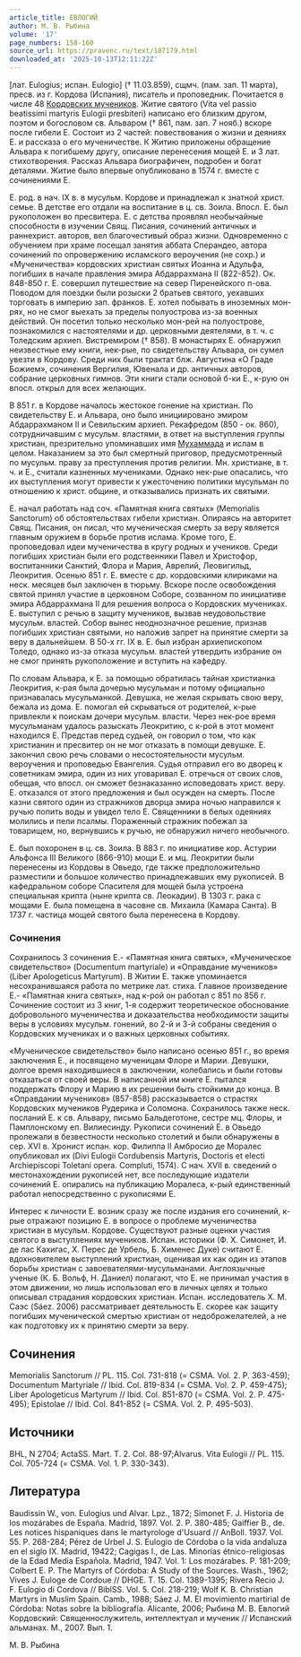 ```yaml
---
article_title: ЕВЛОГИЙ
author: М. В. Рыбина
volume: '17'
page_numbers: 158-160
source_url: https://pravenc.ru/text/187179.html
downloaded_at: '2025-10-13T12:11:22Z'
---
```


[лат. Eulogius; испан. Eulogio] († 11.03.859), сщмч. (пам. зап. 11 марта), пресв. из г. Кордова (Испания), писатель и проповедник. Почитается в числе 48 [Кордовских мучеников](<https://pravenc.ru/text/Кордовских мучеников.html>). Житие святого (Vita vel passio beatissimi martyris Eulogii presbiteri) написано его близким другом, поэтом и богословом св. Альваром († 861, пам. зап. 7 нояб.) вскоре после гибели Е. Состоит из 2 частей: повествования о жизни и деяниях Е. и рассказа о его мученичестве. К Житию приложены обращение Альвара к погибшему другу, описание перенесения мощей Е. и 3 лат. стихотворения. Рассказ Альвара биографичен, подробен и богат деталями. Житие было впервые опубликовано в 1574 г. вместе с сочинениями Е.

Е. род. в нач. IX в. в мусульм. Кордове и принадлежал к знатной христ. семье. В детстве его отдали на воспитание в ц. св. Зоила. Впосл. Е. был рукоположен во пресвитера. Е. с детства проявлял необычайные способности в изучении Свящ. Писания, сочинений античных и раннехрист. авторов, вел благочестивый образ жизни. Одновременно с обучением при храме посещал занятия аббата Сперандео, автора сочинений по опровержению исламского вероучения (не сохр.) и «Мученичества» кордовских христиан святых Иоанна и Адульфа, погибших в начале правления эмира Абдаррахмана II (822-852). Ок. 848-850 г. Е. совершил путешествие на север Пиренейского п-ова. Поводом для поездки были розыски 2 братьев святого, уехавших торговать в империю зап. франков. Е. хотел побывать в иноземных мон-рях, но не смог выехать за пределы полуострова из-за военных действий. Он посетил только несколько мон-рей на полуострове, познакомился с настоятелями и др. церковными деятелями, в т. ч. с Толедским архиеп. Вистремиром († 858). В монастырях Е. обнаружил неизвестные ему книги, нек-рые, по свидетельству Альвара, он сумел увезти в Кордову. Среди них были трактат блж. Августина «О Граде Божием», сочинения Вергилия, Ювенала и др. античных авторов, собрание церковных гимнов. Эти книги стали основой б-ки Е., к-рую он впосл. открыл для всех желающих.

В 851 г. в Кордове началось жестокое гонение на христиан. По свидетельству Е. и Альвара, оно было инициировано эмиром Абдаррахманом II и Севильским архиеп. Рекафредом (850 - ок. 860), сотрудничавшим с мусульм. властями, в ответ на выступления группы христиан, презрительно упоминавших имя [Мухаммада](https://pravenc.ru/text/Мухаммад.html) и ислам в целом. Наказанием за это был смертный приговор, предусмотренный по мусульм. праву за преступления против религии. Мн. христиане, в т. ч. и Е., считали казненных мучениками. Однако нек-рые опасались, что их выступления могут привести к ужесточению политики мусульман по отношению к христ. общине, и отказывались признать их святыми.

Е. начал работать над соч. «Памятная книга святых» (Memorialis Sanctorum) об обстоятельствах гибели христиан. Опираясь на авторитет Свящ. Писания, он писал, что мученическая смерть за веру является главным оружием в борьбе против ислама. Кроме того, Е. проповедовал идеи мученичества в кругу родных и учеников. Среди погибших христиан были его родственники Павел и Христофор, воспитанники Санктий, Флора и Мария, Аврелий, Леовигильд, Леокрития. Осенью 851 г. Е. вместе с др. кордовскими клириками на неск. месяцев был заключен в тюрьму. Вскоре после освобождения святой принял участие в церковном Соборе, созванном по инициативе эмира Абдаррахмана II для решения вопроса о Кордовских мучениках. Е. выступил с речью в защиту мучеников, вызвав неудовольствие мусульм. властей. Собор вынес неоднозначное решение, признав погибших христиан святыми, но наложив запрет на принятие смерти за веру в дальнейшем. В 50-х гг. IX в. Е. был избран архиепископом Толедо, однако из-за отказа мусульм. властей утвердить избрание он не смог принять рукоположение и вступить на кафедру.

По словам Альвара, к Е. за помощью обратилась тайная христианка Леокрития, к-рая была дочерью мусульман и потому официально признавалась мусульманкой. Девушка, не желая скрывать свою веру, бежала из дома. Е. помогал ей скрываться от родителей, к-рые привлекли к поискам дочери мусульм. власти. Через нек-рое время мусульманам удалось разыскать Леокритию, с к-рой в этот момент находился Е. Представ перед судьей, он говорил о том, что как христианин и пресвитер он не мог отказать в помощи девушке. Е. закончил свою речь словами о несостоятельности мусульм. вероучения и проповедью Евангелия. Судья отправил его во дворец к советникам эмира, один из них уговаривал Е. отречься от своих слов, обещая, что впосл. он сможет безнаказанно исповедовать христ. веру. Е. отказался от этого предложения и был осужден на смерть. После казни святого один из стражников дворца эмира ночью направился к ручью попить воды и увидел тело Е. Священники в белых одеяниях молились и пели псалмы. Пораженный стражник побежал за товарищем, но, вернувшись к ручью, не обнаружил ничего необычного.

Е. был похоронен в ц. св. Зоила. В 883 г. по инициативе кор. Астурии Альфонса III Великого (866-910) мощи Е. и мц. Леокритии были перенесены из Кордовы в Овьедо, где также предположительно разместили и большое количество принадлежавших ему рукописей. В кафедральном соборе Спасителя для мощей была устроена специальная крипта (ныне крипта св. Леокадии). В 1303 г. рака с мощами Е. была помещена в часовне св. Михаила (Камара Санта). В 1737 г. частица мощей святого была перенесена в Кордову.

### Сочинения

Сохранилось 3 сочинения Е.- «Памятная книга святых», «Мученическое свидетельство» (Documentum martyriale) и «Оправдание мучеников» (Liber Apologeticus Martyrum). В Житии Е. также упоминается несохранившаяся работа по метрике лат. стиха. Главное произведение Е.- «Памятная книга святых», над к-рой он работал с 851 по 856 г. Сочинение состоит из 3 книг, 1-я содержит теоретическое обоснование добровольного мученичества и доказательства необходимости защиты веры в условиях мусульм. гонений, во 2-й и 3-й собраны сведения о Кордовских мучениках и о важных церковных событиях.

«Мученическое свидетельство» было написано осенью 851 г., во время заключения Е., и посвящено мученицам Флоре и Марии. Девушки, долгое время находившиеся в заключении, колебались и были готовы отказаться от своей веры. В написанной им книге Е. пытался поддержать Флору и Марию в их решении быть стойкими до конца. В «Оправдании мучеников» (857-858) рассказывается о страстях Кордовских мучеников Рудерика и Соломона. Сохранилось также неск. посланий Е. к св. Альвару, письмо Бальдеготоне, сестре мц. Флоры, и Памплонскому еп. Вилиесинду. Рукописи сочинений Е. в Овьедо пролежали в безвестности несколько столетий и были обнаружены в сер. XVI в. Хронист испан. кор. Филиппа II Амбросио де Моралес опубликовал их (Divi Eulogii Cordubensis Martyris, Doctoris et electi Archiepiscopi Toletani opera. Compluti, 1574). С нач. XVII в. сведений о местонахождении рукописей нет, все последующие издатели сочинений Е. опирались на публикацию Моралеса, к-рый единственный работал непосредственно с рукописями Е.

Интерес к личности Е. возник сразу же после издания его сочинений, к-рые отражают позицию Е. в вопросе о проблеме мученичества христиан в мусульм. Кордове. Существуют разные оценки участия святого в выступлениях мучеников. Испан. историки (Ф. Х. Симонет, И. де лас Кахигас, Х. Перес де Урбель, Б. Хименес Дуке) считают Е. вдохновителем выступлений христиан, оценивая их как один из этапов борьбы христиан с завоевателями-мусульманами. Англоязычные ученые (К. Б. Вольф, Н. Даниел) полагают, что Е. не принимал участия в этом движении, но лишь использовал его в личных целях и только описывал страдания кордовских христиан. Испан. исследователь Х. М. Саэс (Sáez. 2006) рассматривает деятельность Е. скорее как защиту погибших мученической смертью христиан от недоброжелателей, а не как подготовку их к принятию смерти за веру.

## Сочинения

Memorialis Sanctorum // PL. 115. Col. 731-818 (= CSMA. Vol. 2. P. 363-459); Documentum Martyriale // Ibid. Col. 819-834 (= CSMA. Vol. 2. P. 459-475); Liber Apologeticus Martyrum // Ibid. Col. 851-870 (= CSMA. Vol. 2. P. 475-495); Epistolae // Ibid. Col. 841-852 (= CSMA. Vol. 2. P. 495-503).

## Источники

BHL, N 2704; ActaSS. Mart. T. 2. Col. 88-97;Alvarus. Vita Eulogii // PL. 115. Col. 705-724 (= CSMA. Vol. 1. P. 330-343).

## Литература

Baudissin W., von. Eulogius und Alvar. Lpz., 1872; Simonet F. J. Historia de los mozárabes de España. Madrid, 1897. Vol. 2. P. 380-485; Gaiffier B., de. Les notices hispaniques dans le martyrologe d'Usuard // AnBoll. 1937. Vol. 55. P. 268-284; Pérez de Urbel J. S. Eulogio de Córdoba o la vida andaluza en el siglo IX. Madrid, 19422; Cagigas I., de Las. Minorías étnico-religiosas de la Edad Media Española. Madrid, 1947. Vol. 1: Los mozárabes. P. 181-209; Colbert E. P. The Martyrs of Córdoba: A Study of the Sources. Wash., 1962; Vives J. Euloge de Cordoue // DHGE. T. 15. Col. 1389-1395; Rivera Recio J. F. Eulogio di Cordova // BiblSS. Vol. 5. Col. 218-219; Wolf K. B. Christian Martyrs in Muslim Spain. Camb., 1988; Sáez J. M. El movimiento martirial de Córdoba: Notas sobre la bibliografía. Alicante, 2006; Рыбина М. В. Евлогий Кордовский: Священнослужитель, интеллектуал и мученик // Испанский альманах. М., 2007. Вып. 1.

М. В. Рыбина
